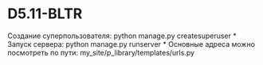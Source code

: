 # D5.11-BLTR
Создание суперпользователя: python manage.py createsuperuser
*
Запуск сервера: python manage.py runserver
*
Основные адреса можно посмотреть по пути: my_site/p_library/templates/urls.py
